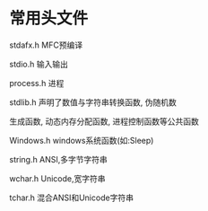 # 常用头文件

stdafx.h	MFC预编译  

stdio.h		输入输出  

process.h	进程  

stdlib.h	声明了数值与字符串转换函数, 伪随机数

生成函数, 动态内存分配函数, 进程控制函数等公共函数  

Windows.h	windows系统函数(如:Sleep)  

string.h	ANSI,多字节字符串 

wchar.h	Unicode,宽字符串

tchar.h	混合ANSI和Unicode字符串 









